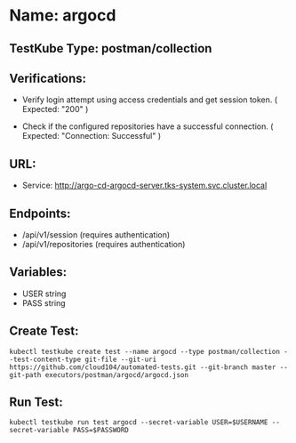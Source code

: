 # Name: argocd

## TestKube Type: postman/collection

## Verifications:

- Verify login attempt using access credentials and get session token. ( Expected: "200" )

- Check if the configured repositories have a successful connection. ( Expected: "Connection: Successful" )
 
## URL:

- Service: http://argo-cd-argocd-server.tks-system.svc.cluster.local

## Endpoints:

- /api/v1/session (requires authentication)
- /api/v1/repositories (requires authentication)

## Variables:

- USER string
- PASS string

## Create Test:

```
kubectl testkube create test --name argocd --type postman/collection --test-content-type git-file --git-uri https://github.com/cloud104/automated-tests.git --git-branch master --git-path executors/postman/argocd/argocd.json
```

## Run Test:

```
kubectl testkube run test argocd --secret-variable USER=$USERNAME --secret-variable PASS=$PASSWORD
```
